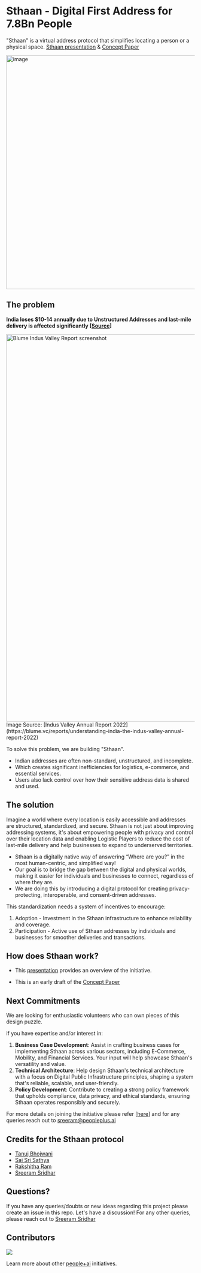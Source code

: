 # Sthaan - Digital First Address for 7.8Bn People

"Sthaan" is a virtual address protocol that simplifies locating a person or a physical space. [Sthaan presentation](https://docs.google.com/presentation/d/1S9vpHJ4-IhFt1T797lXOVB-yKXNZsy1c/edit?usp=sharing&ouid=114966122103238172500&rtpof=true&sd=true) & [Concept Paper](https://docs.google.com/document/d/1J1GJS8XHt3xQmyPngwO3rvbq7JBCEjdA/edit?usp=sharing&ouid=114966122103238172500&rtpof=true&sd=true) 

<img width="624" alt="image" src="https://github.com/PeoplePlusAI/Sthan/assets/151424479/e563ba48-e7ff-4c02-bcd1-9935a7487961">




## The problem 

**India loses $10-14 annually due to Unstructured Addresses and last-mile delivery is affected significantly [[Source](https://www.researchgate.net/publication/323164874_Economic_Impact_of_Discoverability_of_Localities_and_Addresses_in_India)]**

<img width="1033" alt="Blume Indus Valley Report screenshot" src="https://github.com/PeoplePlusAI/Sthaan/assets/151424479/f6a631b3-292b-496d-960d-45e6201a957f">
Image Source: [Indus Valley Annual Report 2022](https://blume.vc/reports/understanding-india-the-indus-valley-annual-report-2022)




To solve this problem, we are building "Sthaan". 

* Indian addresses are often non-standard, unstructured, and incomplete. 
* Which creates significant inefficiencies for logistics, e-commerce, and essential services. 
* Users also lack control over how their sensitive address data is shared and used.

## The solution  

Imagine a world where every location is easily accessible and addresses are structured, standardized, and secure. Sthaan is not just about improving addressing systems, it's about empowering people with privacy and control over their location data and enabling Logistic Players to reduce the cost of last-mile delivery and help businesses to expand to underserved territories. 

* Sthaan is a digitally native way of answering “Where are you?” in the most human-centric, and simplified way! 
* Our goal is to bridge the gap between the digital and physical worlds, making it easier for individuals and businesses to connect, regardless of where they are. 
* We are doing this by introducing a digital protocol for creating privacy-protecting, interoperable, and consent-driven addresses.

This standardization needs a system of incentives to encourage:
1. Adoption - Investment in the Sthaan infrastructure to enhance reliability and coverage.
2. Participation - Active use of Sthaan addresses by individuals and businesses for smoother deliveries and transactions.


## How does Sthaan work?

* This [presentation](https://docs.google.com/presentation/d/1S9vpHJ4-IhFt1T797lXOVB-yKXNZsy1c/edit?usp=sharing&ouid=114966122103238172500&rtpof=true&sd=true) provides an overview of the initiative.

* This is an early draft of the [Concept Paper](https://docs.google.com/document/d/1J1GJS8XHt3xQmyPngwO3rvbq7JBCEjdA/edit?usp=sharing&ouid=114966122103238172500&rtpof=true&sd=true) 



## Next Commitments

We are looking for enthusiastic volunteers who can own pieces of this design puzzle. 

if you have expertise and/or interest in:
1. **Business Case Development**: Assist in crafting business cases for implementing Sthaan across various sectors, including E-Commerce, Mobility, and Financial Services. Your input will help showcase Sthaan's versatility and value.
2. **Technical Architecture**: Help design Sthaan's technical architecture with a focus on Digital Public Infrastructure principles, shaping a system that's reliable, scalable, and user-friendly.
3. **Policy Development**: Contribute to creating a strong policy framework that upholds compliance, data privacy, and ethical standards, ensuring Sthaan operates responsibly and securely.

For more details on joining the initiative please refer [[here](https://peopleplus.ai/volunteer)] and for any queries reach out to sreeram@peopleplus.ai 

## Credits for the Sthaan protocol

* [Tanuj Bhojwani](https://www.linkedin.com/in/tanujbhojwani/) 
* [Sai Sri Sathya](https://www.linkedin.com/in/saisrisathya/) 
* [Rakshitha Ram](https://www.linkedin.com/in/rakshitha-ram-48351039/)
* [Sreeram Sridhar](https://www.linkedin.com/in/sreeram-sridhar/)


## Questions?

If you have any queries/doubts or new ideas regarding this project please create an issue in this repo. Let's have a discussion! For any other queries, please reach out to [Sreeram Sridhar](mailto:sreeram@peopleplus.ai) 

## Contributors
<a href="https://github.com/PeoplePlusAI/Sthaan/graphs/contributors">
  <img src="https://contrib.rocks/image?repo=PeoplePlusAI/Sthaan" />
</a>

Learn more about other [people+ai](https://peopleplus.ai/) initiatives.


  
